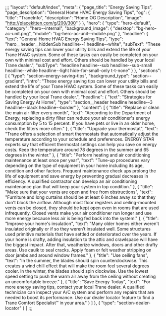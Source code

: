 ;;;
    "layout": "default/index",
    "meta": {
        "page_title": "Energy Saving Tips",
        "page_description": "General Home HVAC Energy Saving Tips",
        "og": {
            "title": "TraneInfo",
            "description": "Home OG Description",
            "image": "http://placekitten.com/g/200/300"
        }
    },
    "hero": {
        "type": "hero-default",
        "category": "hero--internal",
        "background_image": {
            "desktop": "bg-hero-ac-unit.png",
            "mobile": "bg-hero-ac-unit--mobile.png"
        },
        "headline": {
            "text": "General Home HVAC Energy Saving Tips",
            "type": "hero__header__hiddenSub headline--1 headline--white",
            "subText": "These energy saving tips can lower your utility bills and extend the life of your Trane HVAC system. Some of these tasks can easily be completed on your own with minimal cost and effort. Others should be handled by your local Trane dealer.",
            "subType": "headline headline--sub headline--sub-small headline--white headline--light hide-for-small-only t-t-none"
        }
    },
    "sections": [
        {
            "type": "section-energy-saving-tips",
            "background_type": "section--gradient",
            "intro": "These energy saving tips can lower your utility bills and extend the life of your Trane HVAC system. Some of these tasks can easily be completed on your own with minimal cost and effort. Others should be handled by your local Trane dealer.",
            "headline": {
                "text": "Strategies for Saving Energy At Home",
                "type": "section__header headline headline--3 headline--black headline--border"
            },
            "content": [
                {
                    "title": "Replace or clean the main air filter every month",
                    "text": "According to the Department of Energy, replacing a dirty filter can reduce your air conditioner's energy consumption by 5 to 15 percent. If you have pets or live in an older home, check the filters more often."
                },
                {
                    "title": "Upgrade your thermostat",
                    "text": "Trane offers a selection of smart thermostats that automatically adjust the temperature according to your schedule and preferences. ENERGY STAR experts say that efficient thermostat settings can help you save on energy costs. Keep the temperature around 78 degrees in the summer and 65 degrees in the winter."
                },
                {
                    "title": "Perform heating and air conditioning maintenance at least once per year",
                    "text": "Tune-up procedures vary depending on the type of equipment in your home including its age, condition and other factors. Frequent maintenance check ups prolong the life of equipment and save energy by preventing gradual decreases in efficiency. A qualified contractor can develop an air conditioning maintenance plan that will keep your system in top condition."
                },
                {
                    "title": "Make sure that your vents are open and free from obstructions",
                    "text": "Furniture and long curtains should be at least 6 inches away so that they don't block the airflow. Although most floor registers and ceiling-mounted vents can be closed, they should be kept open even in rooms that are used infrequently. Closed vents make your air conditioner run longer and use more energy because less air is being fed back into the system."
                },
                {
                    "title": "Improve your home's insulation",
                    "text": "Many older homes either weren't insulated originally or if so they weren’t insulated well. Some structures used primitive materials that have settled or deteriorated over the years. If your home is drafty, adding insulation to the attic and crawlspace will have the biggest impact. After that, weatherize windows, doors and other drafty areas. Use caulk to seal cracks. Apply foam or felt weather stripping on door jambs and around window frames."
                },
                {
                    "title": "Use ceiling fans",
                    "text": "In the summer, the blades should spin counterclockwise. This creates a wind chill effect that will make the room feel several degrees cooler. In the winter, the blades should spin clockwise. Use the lowest speed setting to push the warm air away from the ceiling without creating an uncomfortable breeze."
                },
                {
                    "title": "Save Energy Today",
                    "text": "For more energy saving tips, contact your local Trane dealer. A qualified technician can inspect your A/C system and perform any repairs that are needed to boost its performance. Use our dealer locator feature to find a Trane Comfort Specialist™ in your area."
                }
            ]
        },
        {
            "type": "section-dealer-locator"
        }
    ]
;;;

